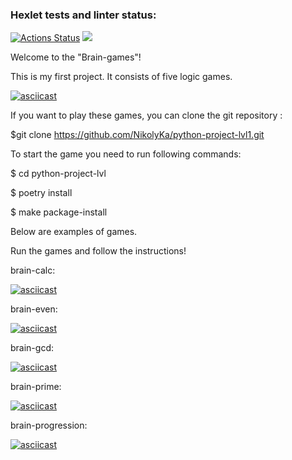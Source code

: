 ### Hexlet tests and linter status:
[![Actions Status](https://github.com/NikolyKa/python-project-lvl1/workflows/hexlet-check/badge.svg)](https://github.com/NikolyKa/python-project-lvl1/actions)
<a href="https://codeclimate.com/github/codeclimate/codeclimate/maintainability"><img src="https://api.codeclimate.com/v1/badges/a99a88d28ad37a79dbf6/maintainability" /></a>



Welcome to the "Brain-games"!

This is my first project.
It consists of five logic games.

[![asciicast](https://asciinema.org/a/vF9ByYVpd9dAHRKZPwVF5ipkG.svg)](https://asciinema.org/a/vF9ByYVpd9dAHRKZPwVF5ipkG)


If you want to play these games, you can clone the git repository :

$git clone https://github.com/NikolyKa/python-project-lvl1.git

To start the game you need to run following commands:

$ cd python-project-lvl

$ poetry install

$ make package-install 

Below are examples of games.

Run the games and follow the instructions!

brain-calc:

[![asciicast](https://asciinema.org/a/uuzemasq4D7TIsm1gPeSGKAl8.svg)](https://asciinema.org/a/uuzemasq4D7TIsm1gPeSGKAl8)

brain-even:

[![asciicast](https://asciinema.org/a/lN9ADIaSEPBgpQLQS6DuKZUkx.svg)](https://asciinema.org/a/lN9ADIaSEPBgpQLQS6DuKZUkx)

brain-gcd:

[![asciicast](https://asciinema.org/a/HfFxrSXrr0DIbYxP9AWhx4I7u.svg)](https://asciinema.org/a/HfFxrSXrr0DIbYxP9AWhx4I7u)

brain-prime:

[![asciicast](https://asciinema.org/a/EBF6m2uQUGX3AZFXnT96rE4yG.svg)](https://asciinema.org/a/EBF6m2uQUGX3AZFXnT96rE4yG)

brain-progression:

[![asciicast](https://asciinema.org/a/qfNnJKZx0bhiKb0pt8W5GYxsm.svg)](https://asciinema.org/a/qfNnJKZx0bhiKb0pt8W5GYxsm)
